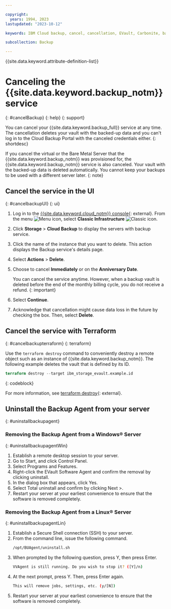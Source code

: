 ```yaml
---

copyright:
  years: 1994, 2023
lastupdated: "2023-10-12"

keywords: IBM Cloud backup, cancel, cancellation, EVault, Carbonite, backup

subcollection: Backup

---
```

{{site.data.keyword.attribute-definition-list}}

# Canceling the {{site.data.keyword.backup_notm}} service
{: #cancelBackup}
{: help}
{: support}

You can cancel your {{site.data.keyword.backup_full}} service at any time. The cancellation deletes your vault with the backed-up data and you can't log in to the Cloud Backup Portal with the canceled credentials either.
{: shortdesc}

If you cancel the virtual or the Bare Metal Server that the {{site.data.keyword.backup_notm}} was provisioned for, the {{site.data.keyword.backup_notm}} service is also canceled. Your vault with the backed-up data is deleted automatically. You cannot keep your backups to be used with a different server later.
{: note}

## Cancel the service in the UI
{: #cancelbackupUI}
{: ui}

1. Log in to the [{{site.data.keyword.cloud_notm}} console](/login){: external}. From the menu ![Menu icon](../icons/icon_hamburger.svg "Menu"), select **Classic Infrastructure** ![Classic icon](../icons/classic.svg "Classic").
1. Click **Storage** > **Cloud Backup** to display the servers with backup service.
1. Click the name of the instance that you want to delete. This action displays the Backup service's details page.
1. Select **Actions** > **Delete**.
1. Choose to cancel **Immediately** or on the **Anniversary Date**.

   You can cancel the service anytime. However, when a backup vault is deleted before the end of the monthly billing cycle, you do not receive a refund.
   {: important}

1. Select **Continue**.
1. Acknowledge that cancellation might cause data loss in the future by checking the box. Then, select **Delete**.

## Cancel the service with Terraform
{: #cancelbackupterraform}
{: terraform}

Use the `terraform destroy` command to conveniently destroy a remote object such as an instance of {{site.data.keyword.backup_notm}}. The following example deletes the vault that is defined by its ID.

```terraform
terraform destroy --target ibm_storage_evault.example.id
```
{: codeblock}

For more information, see [terraform destroy](https://developer.hashicorp.com/terraform/cli/commands/destroy){: external}.

## Uninstall the Backup Agent from your server
{: #uninstallbackupagent}

### Removing the Backup Agent from a Windows&reg; Server
{: #uninstallbackupagentWin}

1. Establish a remote desktop session to your server.
2. Go to Start, and click Control Panel.
3. Select Programs and Features.
4. Right-click the EVault Software Agent and confirm the removal by clicking uninstall.
5. In the dialog box that appears, click Yes.
6. Select Total uninstall and confirm by clicking Next >.
7. Restart your server at your earliest convenience to ensure that the software is removed completely.

### Removing the Backup Agent from a Linux&reg; Server
{: #uninstallbackupagentLin}

1. Establish a Secure Shell connection (SSH) to your server.
2. From the command line, issue the following command.
    ```sh
    /opt/BUAgent/uninstall.sh
    ```
3. When prompted by the following question, press Y, then press Enter.
    ```sh
    VVAgent is still running. Do you wish to stop it? ([Y]/n)
    ````
4. At the next prompt, press Y. Then, press Enter again.
    ```sh
    This will remove jobs, settings, etc. (y/[N])
    ```
5. Restart your server at your earliest convenience to ensure that the software is removed completely.
